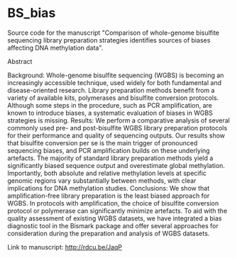 # BS_bias

Source code for the manuscript "Comparison of whole-genome bisulfite sequencing library preparation strategies identifies sources of biases affecting DNA methylation data". 

Abstract

Background: Whole-genome bisulfite sequencing (WGBS) is becoming an increasingly accessible technique, used
widely for both fundamental and disease-oriented research. Library preparation methods benefit from a variety of
available kits, polymerases and bisulfite conversion protocols. Although some steps in the procedure, such as PCR
amplification, are known to introduce biases, a systematic evaluation of biases in WGBS strategies is missing.
Results: We perform a comparative analysis of several commonly used pre- and post-bisulfite WGBS library
preparation protocols for their performance and quality of sequencing outputs. Our results show that
bisulfite conversion per se is the main trigger of pronounced sequencing biases, and PCR amplification
builds on these underlying artefacts. The majority of standard library preparation methods yield a significantly biased
sequence output and overestimate global methylation. Importantly, both absolute and relative methylation levels at
specific genomic regions vary substantially between methods, with clear implications for DNA methylation studies.
Conclusions: We show that amplification-free library preparation is the least biased approach for WGBS. In protocols
with amplification, the choice of bisulfite conversion protocol or polymerase can significantly minimize artefacts. To aid
with the quality assessment of existing WGBS datasets, we have integrated a bias diagnostic tool in the
Bismark package and offer several approaches for consideration during the preparation and analysis of WGBS datasets.

Link to manuscript: http://rdcu.be/JaqP
